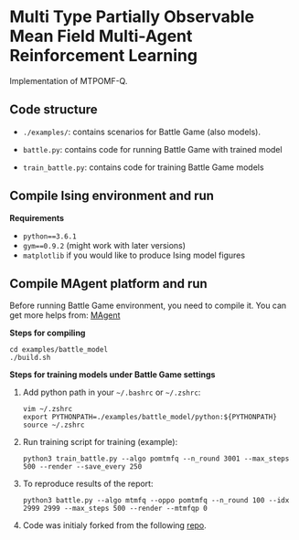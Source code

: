 # Multi Type Partially Observable Mean Field Multi-Agent Reinforcement Learning 

Implementation of MTPOMF-Q.

 
## Code structure


- `./examples/`: contains scenarios for Battle Game (also models).

- `battle.py`: contains code for running Battle Game with trained model

- `train_battle.py`: contains code for training Battle Game models

## Compile Ising environment and run

**Requirements**
- `python==3.6.1`
- `gym==0.9.2` (might work with later versions)
- `matplotlib` if you would like to produce Ising model figures

## Compile MAgent platform and run

Before running Battle Game environment, you need to compile it. You can get more helps from: [MAgent](https://github.com/geek-ai/MAgent)

**Steps for compiling**

```shell
cd examples/battle_model
./build.sh
```

**Steps for training models under Battle Game settings**

1. Add python path in your `~/.bashrc` or `~/.zshrc`:

    ```shell
    vim ~/.zshrc
    export PYTHONPATH=./examples/battle_model/python:${PYTHONPATH}
    source ~/.zshrc
    ```

2. Run training script for training (example):

    ```shell
    python3 train_battle.py --algo pomtmfq --n_round 3001 --max_steps 500 --render --save_every 250

    ```
    
3. To reproduce results of the report:
   ```shell
   python3 battle.py --algo mtmfq --oppo pomtmfq --n_round 100 --idx 2999 2999 --max_steps 500 --render --mtmfqp 0
   ```
   
4. Code was initialy forked from the following [repo](https://github.com/mlii/mfrl.git).
